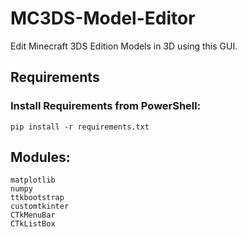 # MC3DS-Model-Editor
Edit Minecraft 3DS Edition Models in 3D using this GUI.



## Requirements
### Install Requirements from PowerShell:
```
pip install -r requirements.txt
```

## Modules:
```
matplotlib
numpy
ttkbootstrap
customtkinter
CTkMenuBar
CTkListBox
```
